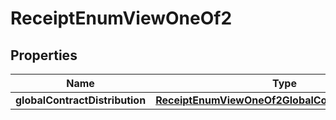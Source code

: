 
# ReceiptEnumViewOneOf2

## Properties
| Name | Type | Description | Notes |
| ------------ | ------------- | ------------- | ------------- |
| **globalContractDistribution** | [**ReceiptEnumViewOneOf2GlobalContractDistribution**](ReceiptEnumViewOneOf2GlobalContractDistribution.md) |  |  |




